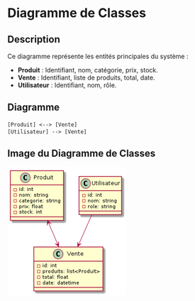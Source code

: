 # Diagramme de Classes

## Description
Ce diagramme représente les entités principales du système :
- **Produit** : Identifiant, nom, catégorie, prix, stock.
- **Vente** : Identifiant, liste de produits, total, date.
- **Utilisateur** : Identifiant, nom, rôle.

## Diagramme
```
[Produit] <--> [Vente]
[Utilisateur] --> [Vente]
```

## Image du Diagramme de Classes

![Diagramme de Classes](diagramme_classes.png)
